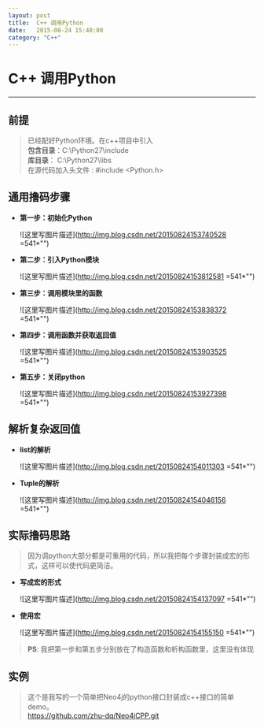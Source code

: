 ```yaml
---
layout: post
title:  C++ 调用Python
date:   2015-08-24 15:48:00
category: "C++"
---
```

# C++ 调用Python

****
## 前提
> 已经配好Python环境。在c++项目中引入 <br> 
> **包含目录**：C:\Python27\include <br>
> **库目录**：  C:\Python27\libs  <br>
> 在源代码加入头文件 : #include <Python.h>

## 通用撸码步骤
- **第一步：初始化Python**

	![这里写图片描述](http://img.blog.csdn.net/20150824153740528 =541*"")


- **第二步：引入Python模块**

	![这里写图片描述](http://img.blog.csdn.net/20150824153812581 =541*"")

- **第三步：调用模块里的函数**
    
	![这里写图片描述](http://img.blog.csdn.net/20150824153838372 =541*"")

- **第四步：调用函数并获取返回值**

	![这里写图片描述](http://img.blog.csdn.net/20150824153903525 =541*"")

- **第五步：关闭python**

	![这里写图片描述](http://img.blog.csdn.net/20150824153927398 =541*"")

##	解析复杂返回值

- **list的解析**

	![这里写图片描述](http://img.blog.csdn.net/20150824154011303 =541*"")

- **Tuple的解析**

	![这里写图片描述](http://img.blog.csdn.net/20150824154046156 =541*"")

##	实际撸码思路

> 因为调python大部分都是可重用的代码，所以我把每个步骤封装成宏的形式，这样可以使代码更简洁。

- **写成宏的形式**

	![这里写图片描述](http://img.blog.csdn.net/20150824154137097 =541*"")

- **使用宏**


	![这里写图片描述](http://img.blog.csdn.net/20150824154155150 =541*"")

>  **PS**: 我把第一步和第五步分别放在了构造函数和析构函数里，这里没有体现 <br>

## 实例

>  这个是我写的一个简单把Neo4j的python接口封装成c++接口的简单demo。<br>
	<https://github.com/zhu-dq/Neo4jCPP.git>
